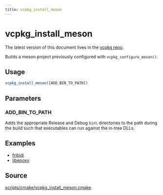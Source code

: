 ```yaml
---
title: vcpkg_install_meson
---
```


# vcpkg_install_meson

The latest version of this document lives in the [vcpkg repo](https://github.com/Microsoft/vcpkg/blob/master/docs/maintainers/vcpkg_install_meson.md).

Builds a meson project previously configured with `vcpkg_configure_meson()`.

## Usage
```cmake
vcpkg_install_meson([ADD_BIN_TO_PATH])
```

## Parameters
### ADD_BIN_TO_PATH
Adds the appropriate Release and Debug `bin\` directories to the path during the build such that executables can run against the in-tree DLLs.

## Examples

* [fribidi](https://github.com/Microsoft/vcpkg/blob/master/ports/fribidi/portfile.cmake)
* [libepoxy](https://github.com/Microsoft/vcpkg/blob/master/ports/libepoxy/portfile.cmake)

## Source
[scripts/cmake/vcpkg\_install\_meson.cmake](https://github.com/Microsoft/vcpkg/blob/master/scripts/cmake/vcpkg_install_meson.cmake)

